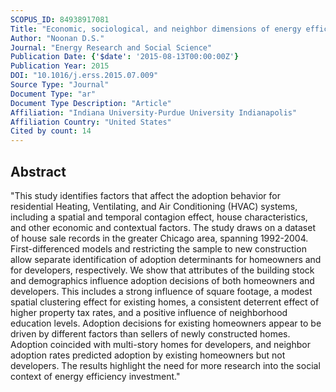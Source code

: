 ```yaml
---
SCOPUS_ID: 84938917081
Title: "Economic, sociological, and neighbor dimensions of energy efficiency adoption behaviors: Evidence from the U.S residential heating and air conditioning market"
Author: "Noonan D.S."
Journal: "Energy Research and Social Science"
Publication Date: {'$date': '2015-08-13T00:00:00Z'}
Publication Year: 2015
DOI: "10.1016/j.erss.2015.07.009"
Source Type: "Journal"
Document Type: "ar"
Document Type Description: "Article"
Affiliation: "Indiana University-Purdue University Indianapolis"
Affiliation Country: "United States"
Cited by count: 14
---
```


## Abstract
"This study identifies factors that affect the adoption behavior for residential Heating, Ventilating, and Air Conditioning (HVAC) systems, including a spatial and temporal contagion effect, house characteristics, and other economic and contextual factors. The study draws on a dataset of house sale records in the greater Chicago area, spanning 1992-2004. First-differenced models and restricting the sample to new construction allow separate identification of adoption determinants for homeowners and for developers, respectively. We show that attributes of the building stock and demographics influence adoption decisions of both homeowners and developers. This includes a strong influence of square footage, a modest spatial clustering effect for existing homes, a consistent deterrent effect of higher property tax rates, and a positive influence of neighborhood education levels. Adoption decisions for existing homeowners appear to be driven by different factors than sellers of newly constructed homes. Adoption coincided with multi-story homes for developers, and neighbor adoption rates predicted adoption by existing homeowners but not developers. The results highlight the need for more research into the social context of energy efficiency investment."
